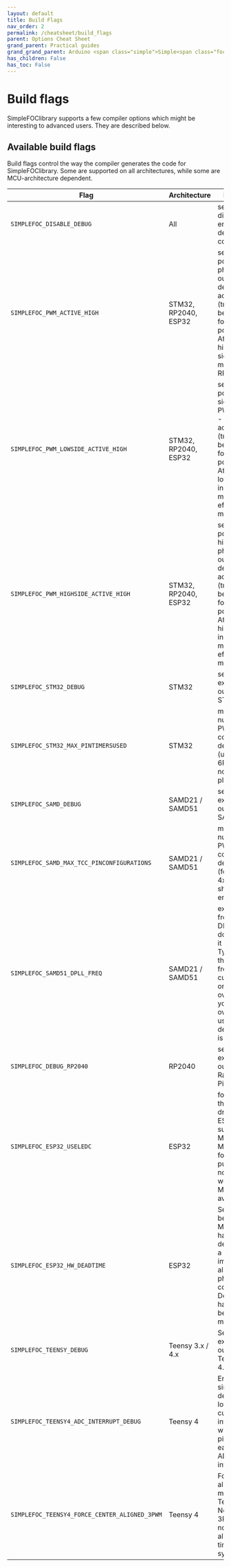 ```yaml
---
layout: default
title: Build Flags
nav_order: 2
permalink: /cheatsheet/build_flags
parent: Options Cheat Sheet
grand_parent: Practical guides
grand_grand_parent: Arduino <span class="simple">Simple<span class="foc">FOC</span>library</span>
has_children: False
has_toc: False
---
```



# Build flags

<span class="simple">Simple<span class="foc">FOC</span>library</span> supports a few compiler options which might be interesting to advanced users. They are described below.

## Available build flags

Build flags control the way the compiler generates the code for <span class="simple">Simple<span class="foc">FOC</span>library</span>. Some are supported on all architectures, while some are MCU-architecture dependent.

Flag | Architecture | Description
--- | --- | ---
`SIMPLEFOC_DISABLE_DEBUG` | All | set this to disable the entire debugging code
`SIMPLEFOC_PWM_ACTIVE_HIGH` | STM32, RP2040, ESP32 | sets PWM polarity on phase PWM outputs - default is active high (true) but can be set to false for active low polarity. Affects both high and low side in 6-PWM mode (STM32, RP2040)
`SIMPLEFOC_PWM_LOWSIDE_ACTIVE_HIGH` | STM32, RP2040, ESP32 | sets PWM polarity on low side phase PWM outputs - default is active high (true) but can be set to false for active low polarity. Affects only low side FETs in 6-PWM mode. No effect in other modes.
`SIMPLEFOC_PWM_HIGHSIDE_ACTIVE_HIGH` | STM32, RP2040, ESP32 | sets PWM polarity on high side phase PWM outputs - default is active high (true) but can be set to false for active low polarity. Affects only high side FETs in 6-PWM mode. No effect in other modes.
`SIMPLEFOC_STM32_DEBUG` | STM32 | set to enable extra debug output for STM32 MCUs.
`SIMPLEFOC_STM32_MAX_PINTIMERSUSED` | STM32 | maximum number of PWM pins configurable, default is 12 (up to 2x 6PWM, normally that's plenty)
`SIMPLEFOC_SAMD_DEBUG` | SAMD21 / SAMD51 | set to enable extra debug output for SAMD MCUs.
`SIMPLEFOC_SAMD_MAX_TCC_PINCONFIGURATIONS` | SAMD21 / SAMD51 | maximum number of PWM pins configurable, default is 24 (for up to 4x6PWM, that should be enough ;-) )
`SIMPLEFOC_SAMD51_DPLL_FREQ` | SAMD21 / SAMD51 | expected frequency on DPLL, since we don't configure it ourselves. Typically this is the CPU frequency. For custom boards or overclockers you can override it using this define. Default is 120000000
`SIMPLEFOC_DEBUG_RP2040` | RP2040 | set to enable extra debug output on Raspberry Pico.
`SIMPLEFOC_ESP32_USELEDC` | ESP32 | force use of the LEDC PWM driver even on ESP32s that support MCPWM. Mainly useful for testing purposes, normally you would prefer MCPWM if it is available.
`SIMPLEFOC_ESP32_HW_DEADTIME` | ESP32 | Select between MCPWM hardware deadtime and a software implementation allowing phase_state configuration. Defaults to hardware for being tested more.
`SIMPLEFOC_TEENSY_DEBUG` | Teensy 3.x / 4.x | Set to enable extra debug output for Teensy 3.x / 4.x MCUs.   
`SIMPLEFOC_TEENSY4_ADC_INTERRUPT_DEBUG` | Teensy 4 | Enables a simple debugging for low-side current sense interrupts which sets the pin `30` to high each time the ADC1 fires an interrupt.
`SIMPLEFOC_TEENSY4_FORCE_CENTER_ALIGNED_3PWM` | Teensy 4 | Force center aligned 3PWM mode on Teensy 4. Normally 3PWM mode is not center aligned and the timers are not synchronized. 